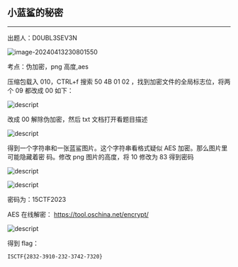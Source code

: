 ## 小蓝鲨的秘密

***

出题人：D0UBL3SEV3N

![image-20240413230801550](C:\Users\26272\AppData\Roaming\Typora\typora-user-images\image-20240413230801550.png)

考点：伪加密，png 高度,aes

压缩包载入 010，CTRL+f 搜索 50 4B 01 02 ，找到加密文件的全局标志位，将两个 09 都改成 00 如下：

![descript](C:/Users/26272/Pictures/media/eb292ce84412c7857826acc99c3bcb09.png)

改成 00 解除伪加密，然后 txt 文档打开看题目描述

![descript](C:/Users/26272/Pictures/media/4719955872c729a7e8daf1dc3cdfa64a.png)

得到一个字符串和一张蓝鲨图片。这个字符串看格式疑似 AES 加密。那么图片里可能隐藏着密 码。修改 png 图片的高度，将 10 修改为 83 得到密码

![descript](C:/Users/26272/Pictures/media/08baa187a91e211fd5ca8858b7cbce47.png)

![descript](C:/Users/26272/Pictures/media/44990947a52b890fdf2995e113e5643f.png)

密码为：15CTF2023

AES 在线解密： <https://tool.oschina.net/encrypt/>

![descript](C:/Users/26272/Pictures/media/51ab482ead509aa5655d3db40d0fa8a5.png)

得到 flag：

```
ISCTF{2832-3910-232-3742-7320}
```

